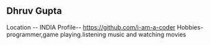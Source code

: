 ## Dhruv Gupta
Location -- INDIA
Profile-- https://github.com/i-am-a-coder
Hobbies- programmer,game playing.listening music and watching movies
